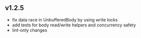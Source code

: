 ## v1.2.5

- fix data race in UnbufferedBody by using write locks
- add tests for body read/write helpers and concurrency safety
- lint-only changes
